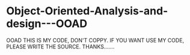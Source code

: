 # Object-Oriented-Analysis-and-design---OOAD
OOAD
THIS IS MY CODE, DON'T COPPY. IF YOU WANT USE MY CODE, PLEASE WRITE THE
SOURCE. THANKS.......
